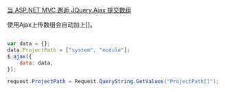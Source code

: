[当 ASP.NET MVC 邂逅 JQuery.Ajax 提交数组](http://www.cnblogs.com/coolite/archive/2012/12/24/JQModelBinder.html)

使用Ajax上传数组会自动加上[]。

```js

var data = {};
data.ProjectPath = ["system", "module"];
$.ajax({
    data: data,
});

```

```cs
request.ProjectPath = Request.QueryString.GetValues("ProjectPath[]");

```